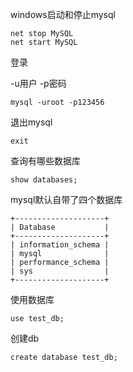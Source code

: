 windows启动和停止mysql

```mysql
net stop MySQL
net start MySQL
```

登录

-u用户  -p密码

```mysql
mysql -uroot -p123456
```

退出mysql

```mysql
exit
```

查询有哪些数据库

```mysql
show databases;
```

mysql默认自带了四个数据库

```
+--------------------+
| Database           |
+--------------------+
| information_schema |
| mysql              |
| performance_schema |
| sys                |
+--------------------+
```

使用数据库

```mysql
use test_db;
```

创建db

```mysql
create database test_db;
```

